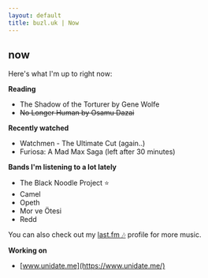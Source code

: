 ```yaml
---
layout: default
title: buzl.uk | Now
---
```

## now
Here's what I'm up to right now:

**Reading**
- The Shadow of the Torturer by Gene Wolfe
- ~~No Longer Human by Osamu Dazai~~

**Recently watched**
- Watchmen - The Ultimate Cut (again..)
- Furiosa: A Mad Max Saga (left after 30 minutes)

**Bands I'm listening to a lot lately**
- The Black Noodle Project ⭐
- Camel
- Opeth
- Mor ve Ötesi
- Redd

You can also check out my [last.fm 🎶](https://www.last.fm/user/kaangiray26) profile for more music.

**Working on**
- [www.unidate.me](https://www.unidate.me/)
